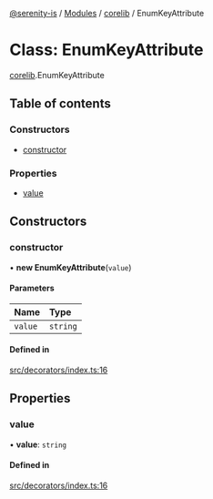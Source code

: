 [@serenity-is](../README.md) / [Modules](../modules.md) / [corelib](../modules/corelib.md) / EnumKeyAttribute

# Class: EnumKeyAttribute

[corelib](../modules/corelib.md).EnumKeyAttribute

## Table of contents

### Constructors

- [constructor](corelib.EnumKeyAttribute.md#constructor)

### Properties

- [value](corelib.EnumKeyAttribute.md#value)

## Constructors

### constructor

• **new EnumKeyAttribute**(`value`)

#### Parameters

| Name | Type |
| :------ | :------ |
| `value` | `string` |

#### Defined in

[src/decorators/index.ts:16](https://github.com/serenity-is/serenity/blob/master/packages/corelib/src/decorators/index.ts#L16)

## Properties

### value

• **value**: `string`

#### Defined in

[src/decorators/index.ts:16](https://github.com/serenity-is/serenity/blob/master/packages/corelib/src/decorators/index.ts#L16)
